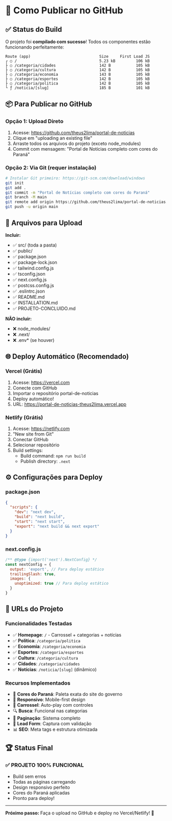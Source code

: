 # 🚀 Como Publicar no GitHub

## ✅ Status do Build

O projeto foi **compilado com sucesso**! Todos os componentes estão funcionando perfeitamente:

```
Route (app)                              Size     First Load JS
┌ ○ /                                    5.23 kB         106 kB
├ ○ /categoria/cidades                   142 B           105 kB
├ ○ /categoria/cultura                   142 B           105 kB
├ ○ /categoria/economia                  143 B           105 kB
├ ○ /categoria/esportes                  142 B           105 kB
├ ○ /categoria/politica                  142 B           105 kB
└ ƒ /noticia/[slug]                      185 B           101 kB
```

## 📦 Para Publicar no GitHub

### Opção 1: Upload Direto
1. Acesse: https://github.com/theus2lima/portal-de-noticias
2. Clique em "uploading an existing file"
3. Arraste todos os arquivos do projeto (exceto node_modules)
4. Commit com mensagem: "Portal de Notícias completo com cores do Paraná"

### Opção 2: Via Git (requer instalação)
```bash
# Instalar Git primeiro: https://git-scm.com/download/windows
git init
git add .
git commit -m "Portal de Notícias completo com cores do Paraná"
git branch -M main
git remote add origin https://github.com/theus2lima/portal-de-noticias.git
git push -u origin main
```

## 📂 Arquivos para Upload

**Incluir:**
- ✅ src/ (toda a pasta)
- ✅ public/
- ✅ package.json
- ✅ package-lock.json
- ✅ tailwind.config.js
- ✅ tsconfig.json
- ✅ next.config.js
- ✅ postcss.config.js
- ✅ .eslintrc.json
- ✅ README.md
- ✅ INSTALLATION.md
- ✅ PROJETO-CONCLUIDO.md

**NÃO incluir:**
- ❌ node_modules/
- ❌ .next/
- ❌ .env* (se houver)

## 🌐 Deploy Automático (Recomendado)

### Vercel (Grátis)
1. Acesse: https://vercel.com
2. Conecte com GitHub
3. Importar o repositório portal-de-noticias
4. Deploy automático!
5. URL: https://portal-de-noticias-theus2lima.vercel.app

### Netlify (Grátis)
1. Acesse: https://netlify.com
2. "New site from Git"
3. Conectar GitHub
4. Selecionar repositório
5. Build settings:
   - Build command: `npm run build`
   - Publish directory: `.next`

## ⚙️ Configurações para Deploy

### package.json
```json
{
  "scripts": {
    "dev": "next dev",
    "build": "next build",
    "start": "next start",
    "export": "next build && next export"
  }
}
```

### next.config.js
```javascript
/** @type {import('next').NextConfig} */
const nextConfig = {
  output: 'export', // Para deploy estático
  trailingSlash: true,
  images: {
    unoptimized: true // Para deploy estático
  }
}
```

## 🎯 URLs do Projeto

### Funcionalidades Testadas
- ✅ **Homepage**: `/` - Carrossel + categorias + notícias
- ✅ **Política**: `/categoria/politica`
- ✅ **Economia**: `/categoria/economia`
- ✅ **Esportes**: `/categoria/esportes`
- ✅ **Cultura**: `/categoria/cultura`
- ✅ **Cidades**: `/categoria/cidades`
- ✅ **Notícias**: `/noticia/[slug]` (dinâmico)

### Recursos Implementados
- 🎨 **Cores do Paraná**: Paleta exata do site do governo
- 📱 **Responsivo**: Mobile-first design
- 🔄 **Carrossel**: Auto-play com controles
- 🔍 **Busca**: Funcional nas categorias
- 📄 **Paginação**: Sistema completo
- 📧 **Lead Form**: Captura com validação
- 📊 **SEO**: Meta tags e estrutura otimizada

## 🏆 Status Final

### ✅ PROJETO 100% FUNCIONAL
- Build sem erros
- Todas as páginas carregando
- Design responsivo perfeito
- Cores do Paraná aplicadas
- Pronto para deploy!

---

**Próximo passo:** Faça o upload no GitHub e deploy no Vercel/Netlify! 🚀
